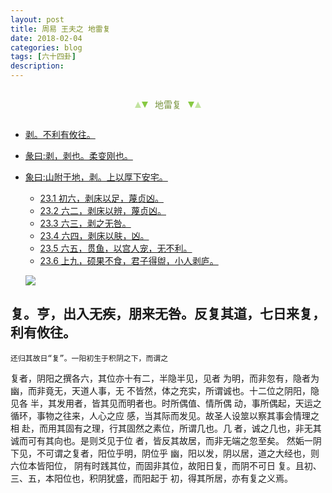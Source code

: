 ```yaml
---
layout: post
title: 周易 王夫之 地雷复
date: 2018-02-04
categories: blog
tags: [六十四卦]
description: 
---
```


<span id = "jump"></span>


<section style="margin: 0px auto; text-align: center;">
    <section class="xhr" style="width: 0px; height: 0px; border-left: 5px solid transparent; border-right: 5px solid transparent; border-bottom: 10px solid rgb(135, 201, 67); display: inline-block; opacity: 0.5; border-top-color: rgb(135, 201, 67);"></section>
    <section class="xhr" style="width: 0px; height: 0px; border-left: 5px solid transparent; border-right: 5px solid transparent; border-top: 10px solid rgb(135, 201, 67); display: inline-block; margin-left: -3px; border-bottom-color: rgb(135, 201, 67);"></section>
    <section style="
margin-left: 0.5em;
display: inline-block;">
        <p>
            <span style="color: rgb(118, 146, 60);">地雷复</span>
        </p>
    </section>
    <section class="xhr" style="margin-left: 0.5em; width: 0px; height: 0px; border-left: 5px solid transparent; border-right: 5px solid transparent; border-top: 10px solid rgb(135, 201, 67); display: inline-block; border-bottom-color: rgb(135, 201, 67);"></section>
    <section class="xhr" style="width: 0px; height: 0px; border-left: 5px solid transparent; border-right: 5px solid transparent; border-bottom: 10px solid rgb(135, 201, 67); display: inline-block; opacity: 0.5; margin-left: -3px; border-top-color: rgb(135, 201, 67);"></section>
</section>

- [剥。不利有攸往。](#jump不利有攸往)
- [彖曰:剥，剥也。柔变刚也。](#jump柔变刚也)
- [象曰:山附于地，剥。上以厚下安宅。](#jump山附于地)
  - [23.1 初六，剥床以足，蔑贞凶。](#jump剥床以足)
  - [23.2 六二，剥床以辨，蔑贞凶。](#jump剥床以辨)
  - [23.3 六三，剥之无咎。](#jump剥之无咎)
  - [23.4 六四，剥床以肤，凶。](#jump剥床以肤)
  - [23.5 六五，贯鱼，以宫人宠，无不利。](#jump贯鱼)
  - [23.6 上九，硕果不食，君子得盥，小人剥庐。](#jump硕果不食)
  
  ![](http://www.guoyi360.com/uploads/allimg/130526/1-130526203Z2551.jpg)

  
## 复。亨，出入无疾，朋来无咎。反复其道，七日来复，利有攸往。
    还归其故日“复”。一阳初生于积阴之下，而谓之
复者，阴阳之撰各六，其位亦十有二，半隐半见，见者
为明，而非忽有，隐者为幽，而非竟无，天道人事，无
不皆然，体之充实，所谓诚也。十二位之阴阳，隐见各
半，其发用者，皆其见而明者也。时所偶值、情所偶
动，事所偶起，天运之循环，事物之往来，人心之应
感，当其际而发见。故圣人设筮以察其事会情理之相
赴，而用其固有之理，行其固然之素位，所谓几也。几
者，诚之几也，非无其诚而可有其向也。是则爻见于位
者，皆反其故居，而非无端之忽至矣。
    然姤一阴下见，不可谓之复者，阳位乎明，阴位乎
幽，阳以发，阴以居，道之大经也，则六位本皆阳位，
阴有时践其位，而固非其位，故阳日复，而阴不可日
复。且初、三、五，本阳位也，积阴犹盛，而阳起于
初，得其所居，亦有复之义焉。

